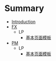 # Summary

* [Introduction](README.md)
* [FX](fx)
   * LP
       * [基本页面模板](content/FX/fx_jiben_mo_ban_md.md)
* [PM](pm.md)
   * LP
       * [基本页面模板](content/PM/pm_ji_ben_ye_mian_mo_ban.md)

